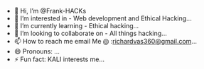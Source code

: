 - 👋 Hi, I’m @Frank-HACKs
- 👀 I’m interested in - Web development and Ethical Hacking...
- 🌱 I’m currently learning - Ethical hacking...
- 💞️ I’m looking to collaborate on - All things hacking...
- 📫 How to reach me email Me @ :richardvas360@gmail.com...
- 😄 Pronouns: ...
- ⚡ Fun fact: KALI interests me...

<!---
Frank-HACKs/Frank-HACKs is a ✨ special ✨ repository because its `README.md` (this file) appears on your GitHub profile.
You can click the Preview link to take a look at your changes.
--->
